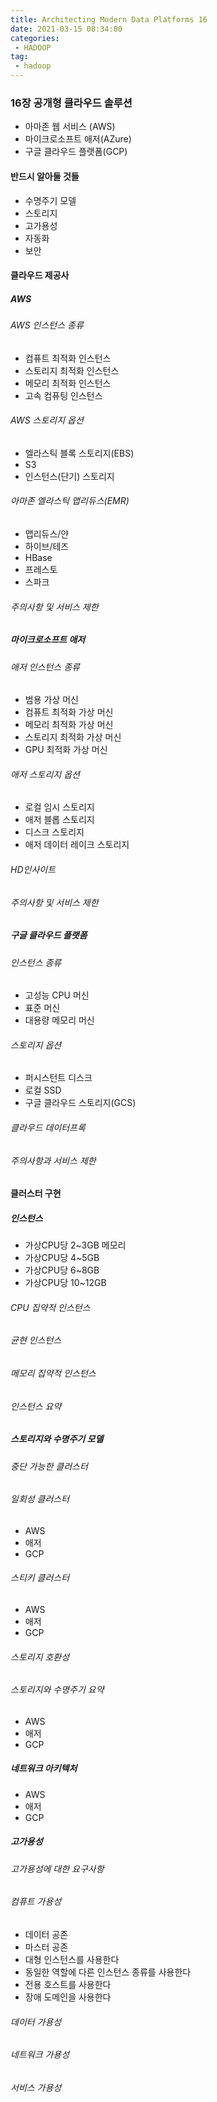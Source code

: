 ```yaml
---
title: Architecting Modern Data Platforms 16
date: 2021-03-15 08:34:00
categories:
 - HADOOP
tag:
 - hadoop
---
```


### 16장 공개형 클라우드 솔루션

- 아마존 웹 서비스 (AWS)
- 마이크로소프트 애저(AZure)
- 구글 클라우드 플랫폼(GCP)

<!-- more -->

#### 반드시 알아둘 것들

- 수명주기 모델
- 스토리지
- 고가용성
- 자동화
- 보안



#### 클라우드 제공사

##### AWS

###### AWS 인스턴스 종류

- 컴퓨트 최적화 인스턴스
- 스토리지 최적화 인스턴스
- 메모리 최적화 인스턴스
- 고속 컴퓨팅 인스턴스

###### AWS 스토리지 옵션

- 엘라스틱 블록 스토리지(EBS)
- S3
- 인스턴스(단기) 스토리지

###### 아마존 엘라스틱 맵리듀스(EMR)

- 맵리듀스/얀
- 하이브/테즈
- HBase
- 프레스토
- 스파크

###### 주의사항 및 서비스 제한



##### 마이크로소프트 애저

###### 애저 인스턴스 종류

- 범용 가상 머신
- 컴퓨트 최적화 가상 머신
- 메모리 최적화 가상 머신
- 스토리지 최적화 가상 머신
- GPU 최적화 가상 머신

###### 애저 스토리지 옵션

- 로컬 임시 스토리지
- 애저 블롭 스토리지
- 디스크 스토리지
- 애저 데이터 레이크 스토리지

###### HD인사이트

###### 주의사항 및 서비스 제한



##### 구글 클라우드 플랫폼

###### 인스턴스 종류

- 고성능 CPU 머신
- 표준 머신
- 대용량 메모리 머신

###### 스토리지 옵션

- 퍼시스턴트 디스크
- 로컬 SSD
- 구글 클라우드 스토리지(GCS)

###### 클라우드 데이터프록

###### 주의사항과 서비스 제한



#### 클러스터 구현

##### 인스턴스

- 가상CPU당 2~3GB 메모리
- 가상CPU당 4~5GB
- 가상CPU당 6~8GB
- 가상CPU당 10~12GB

###### CPU 집약적 인스턴스

###### 균현 인스턴스

###### 메모리 집약적 인스턴스

###### 인스턴스 요약



##### 스토리지와 수명주기 모델

###### 중단 가능한 클러스터

###### 일회성 클러스터

- AWS
- 애저
- GCP

###### 스티키 클러스터

- AWS
- 애저
- GCP

###### 스토리지 호환성

###### 스토리지와 수명주기 요약

- AWS
- 애저
- GCP

##### 네트워크 아키텍처

- AWS
- 애저
- GCP



##### 고가용성

###### 고가용성에 대한 요구사항

###### 컴퓨트 가용성

- 데이터 공존
- 마스터 공존
- 대형 인스턴스를 사용한다
- 동일한 역할에 다른 인스턴스 종류를 사용한다
- 전용 호스트를 사용한다
- 장애 도메인을 사용한다

###### 데이터 가용성

###### 네트워크 가용성

###### 서비스 가용성



